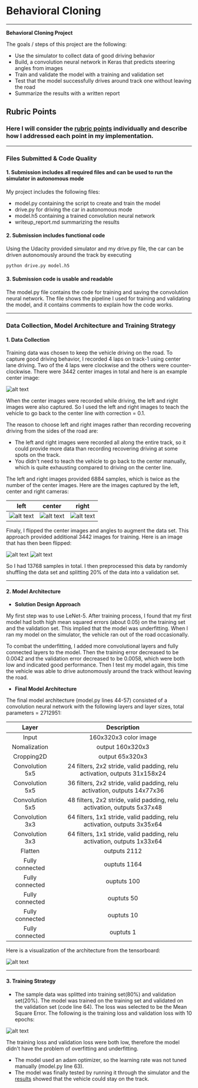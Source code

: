 # **Behavioral Cloning** 

---

**Behavioral Cloning Project**

The goals / steps of this project are the following:
* Use the simulator to collect data of good driving behavior
* Build, a convolution neural network in Keras that predicts steering angles from images
* Train and validate the model with a training and validation set
* Test that the model successfully drives around track one without leaving the road
* Summarize the results with a written report

[//]: # (Image References)

[image1]: ./images/graph.png "Model Visualization"
[image2]: ./images/center.jpg "center_image"
[image3]: ./images/left.jpg "left Image"
[image4]: ./images/center.jpg "center Image"
[image5]: ./images/right.jpg "right Image"
[image6]: ./images/center.jpg "center Image"
[image7]: ./images/center_flip.jpg "center flip Image"
[image8]: ./images/train_valid_loss.png "loss"

## Rubric Points
### Here I will consider the [rubric points](https://review.udacity.com/#!/rubrics/432/view) individually and describe how I addressed each point in my implementation.  

---
### Files Submitted & Code Quality

#### 1. Submission includes all required files and can be used to run the simulator in autonomous mode

My project includes the following files:
* model.py containing the script to create and train the model
* drive.py for driving the car in autonomous mode
* model.h5 containing a trained convolution neural network
* writeup_report.md summarizing the results

#### 2. Submission includes functional code
Using the Udacity provided simulator and my drive.py file, the car can be driven autonomously around the track by executing 
```sh
python drive.py model.h5
```

#### 3. Submission code is usable and readable

The model.py file contains the code for training and saving the convolution neural network. The file shows the pipeline I used for training and validating the model, and it contains comments to explain how the code works.

---

### Data Collection, Model Architecture and Training Strategy

#### 1. Data Collection

Training data was chosen to keep the vehicle driving on the road. To capture good driving behavior, I recorded 4 laps on track-1 using center lane driving. Two of the 4 laps were clockwise and the others were counter-clockwise. There were 3442 center images in total and here is an example center image:

![alt text][image2]

When the center images were recorded while driving, the left and right images were also captured. So I used the left and right images to teach the vehicle to go back to the center line with correction = 0.1. 

The reason to choose left and right images rather than recording recovering driving from the sides of the road are:
* The left and right images were recorded all along the entire track, so it could provide more data than recording recovering driving at some spots on the track.
* You didn't need to teach the vehicle to go back to the center manually, which is quite exhausting compared to driving on the center line.

The left and right images provided 6884 samples, which is twice as the number of the center images. Here are the images captured by the left, center and right cameras:

|left|center|right|
|-|-|-|
|![alt text][image3]|![alt text][image4]|![alt text][image5]|

Finaly, I flipped the center images and angles to augment the data set. This approach provided additional 3442 images for training. Here is an image that has then been flipped:

![alt text][image6]
![alt text][image7]

So I had 13768 samples in total. I then preprocessed this data by randomly shuffling the data set and splitting 20% of the data into a validation set. 

---

#### 2. Model Architecture

* **Solution Design Approach**

My first step was to use LeNet-5. After training process, I found that my first model had both high mean squared errors (about 0.05) on the training set and the validation set. This implied that the model was underfitting. When I ran my model on the simulator, the vehicle ran out of the road occasionally.

To combat the underfitting, I added more convolutional layers and fully connected layers to the model. Then the training error decreased to be 0.0042 and the validation error decreased to be 0.0058, which were both low and indicated good performance. Then I test my model again,  this time the vehicle was able to drive autonomously around the track without leaving the road.

* **Final Model Architecture**

The final model architecture (model.py lines 44-57) consisted of a convolution neural network with the following layers and layer sizes, total parameters = 2712951:

| Layer         		|     Description	        					| 
|:---------------------:|:---------------------------------------------:| 
| Input         		| 160x320x3 color image   							| 
| Nomalization                   |      output  160x320x3                          |
| Cropping2D   |   output 65x320x3  |
| Convolution 5x5     	| 24 filters, 2x2 stride, valid padding, relu activation, outputs 31x158x24 	|		
| Convolution 5x5	    | 36 filters, 2x2 stride, valid padding, relu activation, outputs 14x77x36				|	
| Convolution 5x5	    | 48 filters, 2x2 stride, valid padding, relu activation, outputs 5x37x48				|	
| Convolution 3x3	    | 64 filters, 1x1 stride, valid padding, relu activation, outputs 3x35x64				|	
| Convolution 3x3	    | 64 filters, 1x1 stride, valid padding, relu activation, outputs 1x33x64				|	
|Flatten |      outputs 2112           |
| Fully connected | ouptuts	1164|
| Fully connected | ouptuts	100	|
| Fully connected | ouptuts	50	|
| Fully connected | ouptuts	10	|
| Fully connected | ouptuts	1	|

Here is a visualization of the architecture from the tensorboard:

![alt text][image1]

---

#### 3. Training Strategy
* The sample data was splitted into training set(80%) and validation set(20%). The model was trained on the training set and validated on the validation set (code line 64). The loss was selected to be the Mean Square Error. The following is the training loss and validation loss with 10 epochs:

![alt text][image8]

The training loss and validation loss were both low, therefore the model didn't have the problem of overfitting and underfitting.

* The model used an adam optimizer, so the learning rate was not tuned manually (model.py line 63).
* The model was finally tested by running it through the simulator and the [results](https://github.com/HenryHXYao/CarND-P4/blob/master/video.mp4) showed that the vehicle could stay on the track. 

